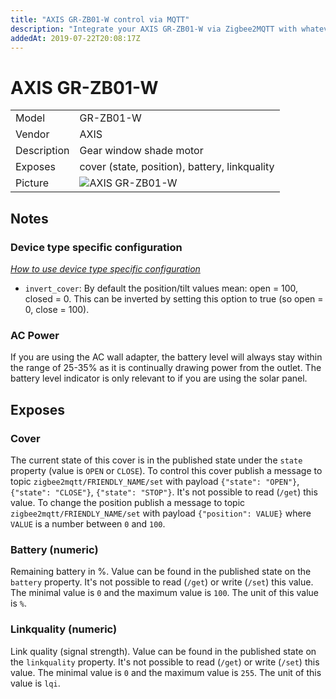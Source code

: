```yaml
---
title: "AXIS GR-ZB01-W control via MQTT"
description: "Integrate your AXIS GR-ZB01-W via Zigbee2MQTT with whatever smart home infrastructure you are using without the vendors bridge or gateway."
addedAt: 2019-07-22T20:08:17Z
---
```


<!-- !!!! -->
<!-- ATTENTION: This file is auto-generated through docgen! -->
<!-- You can only edit the "## Notes"-Section. -->
<!-- !!!! -->

# AXIS GR-ZB01-W

|     |     |
|-----|-----|
| Model | GR-ZB01-W  |
| Vendor  | AXIS  |
| Description | Gear window shade motor |
| Exposes | cover (state, position), battery, linkquality |
| Picture | ![AXIS GR-ZB01-W](https://psi-4ward.github.io/zigbee2mqtt.io/images/devices/GR-ZB01-W.jpg) |


## Notes

### Device type specific configuration
*[How to use device type specific configuration](../../guide/configuration/#device-specific-configuration)*

* `invert_cover`: By default the position/tilt values mean: open = 100, closed = 0. This can be inverted by setting this option to true (so open = 0, close = 100).


### AC Power
If you are using the AC wall adapter, the battery level will always stay within the range of 25-35% as it is continually drawing power from the outlet.
The battery level indicator is only relevant to if you are using the solar panel.



## Exposes

### Cover 
The current state of this cover is in the published state under the `state` property (value is `OPEN` or `CLOSE`).
To control this cover publish a message to topic `zigbee2mqtt/FRIENDLY_NAME/set` with payload `{"state": "OPEN"}`, `{"state": "CLOSE"}`, `{"state": "STOP"}`.
It's not possible to read (`/get`) this value.
To change the position publish a message to topic `zigbee2mqtt/FRIENDLY_NAME/set` with payload `{"position": VALUE}` where `VALUE` is a number between `0` and `100`.

### Battery (numeric)
Remaining battery in %.
Value can be found in the published state on the `battery` property.
It's not possible to read (`/get`) or write (`/set`) this value.
The minimal value is `0` and the maximum value is `100`.
The unit of this value is `%`.

### Linkquality (numeric)
Link quality (signal strength).
Value can be found in the published state on the `linkquality` property.
It's not possible to read (`/get`) or write (`/set`) this value.
The minimal value is `0` and the maximum value is `255`.
The unit of this value is `lqi`.

